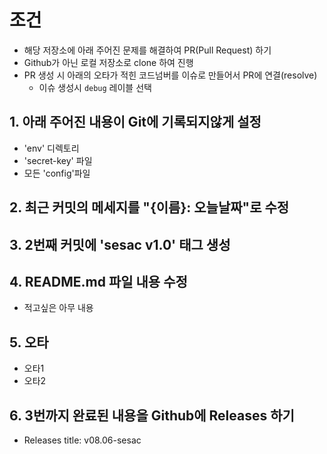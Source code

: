 # 조건
- 해당 저장소에 아래 주어진 문제를 해결하여 PR(Pull Request) 하기
- Github가 아닌 로컬 저장소로 clone 하여 진행
- PR 생성 시 아래의 오타가 적힌 코드넘버를 이슈로 만들어서 PR에 연결(resolve)
  - 이슈 생성시 `debug` 레이블 선택


## 1. 아래 주어진 내용이 Git에 기록되지않게 설정
- 'env' 디렉토리
- 'secret-key' 파일
- 모든 'config'파일

## 2. 최근 커밋의 메세지를 "{이름}: 오늘날짜"로 수정

## 3. 2번째 커밋에 'sesac v1.0' 태그 생성

## 4. README.md 파일 내용 수정
- 적고싶은 아무 내용

## 5. 오타
- 오타1
- 오타2

## 6. 3번까지 완료된 내용을 Github에 Releases 하기
- Releases title: v08.06-sesac
